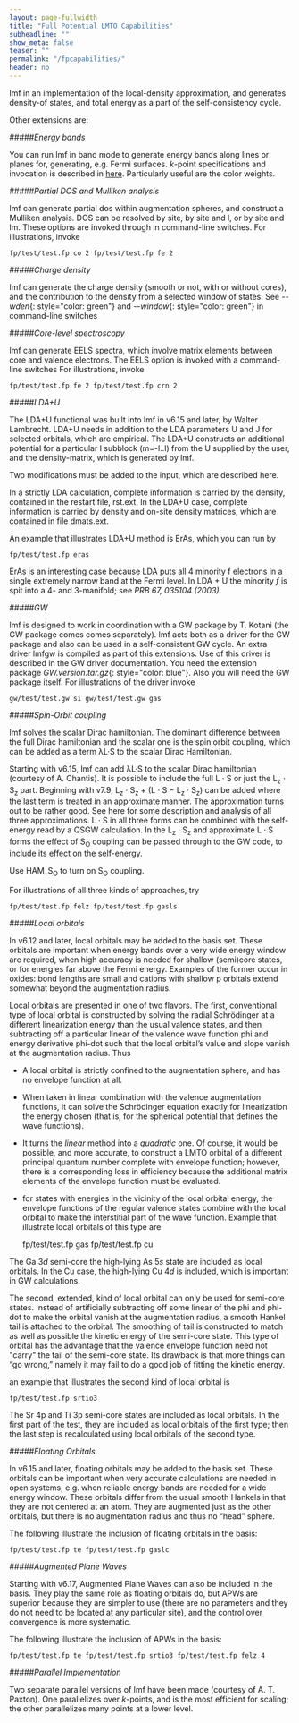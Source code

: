 ```yaml
---
layout: page-fullwidth
title: "Full Potential LMTO Capabilities"
subheadline: ""
show_meta: false
teaser: ""
permalink: "/fpcapabilities/"
header: no
---
```


lmf in an implementation of the local-density approximation, and generates density-of states, and total energy as a part of the self-consistency cycle.

Other extensions are:

#####*Energy bands*

You can run lmf in band mode to generate energy bands along lines or planes for, generating, e.g. Fermi surfaces. *k*-point specifications and invocation is described in [here](//). Particularly useful are the color weights.

#####*Partial DOS and Mulliken analysis*

lmf can generate partial dos within augmentation spheres, and construct a Mulliken analysis. DOS can be resolved by site, by site and l, or by site and lm. These options are invoked through in command-line switches. For illustrations, invoke

    fp/test/test.fp co 2 fp/test/test.fp fe 2

#####*Charge density*

lmf can generate the charge density (smooth or not, with or without cores), and the contribution to the density from a selected window of states. See *--wden*{: style="color: green"} and *--window*{: style="color: green"} in command-line switches

#####*Core-level spectroscopy*

lmf can generate EELS spectra, which involve matrix elements between core and valence electrons. The EELS option is invoked with a command-line switches For illustrations, invoke

    fp/test/test.fp fe 2 fp/test/test.fp crn 2

#####*LDA+U*

The LDA+U functional was built into lmf in v6.15 and later, by Walter Lambrecht. LDA+U needs in addition to the LDA parameters U and J for selected orbitals, which are empirical. The LDA+U constructs an additional potential for a particular l subblock (m=-l..l) from the U supplied by the user, and the density-matrix, which is generated by lmf.

Two modifications must be added to the input, which are described here.

In a strictly LDA calculation, complete information is carried by the density, contained in the restart file, rst.ext. In the LDA+U case, complete information is carried by density and on-site density matrices, which are contained in file dmats.ext.

An example that illustrates LDA+U method is ErAs, which you can run by

    fp/test/test.fp eras

ErAs is an interesting case because LDA puts all 4 minority f electrons in a single extremely narrow band at the Fermi level. In LDA + U the minority *f* is spit into a 4- and 3-manifold; see *PRB 67, 035104 (2003)*.

#####*GW*

lmf is designed to work in coordination with a GW package by T. Kotani (the GW package comes comes separately). lmf acts both as a driver for the GW package and also can be used in a self-consistent GW cycle. An extra driver lmfgw is compiled as part of this extensions. Use of this driver is described in the GW driver documentation. You need the extension package *GW.version.tar.gz*{: style="color: blue"}. Also you will need the GW package itself. For illustrations of the driver invoke

    gw/test/test.gw si gw/test/test.gw gas

#####*Spin-Orbit coupling*

lmf solves the scalar Dirac hamiltonian. The dominant difference between the full Dirac hamiltonian and the scalar one is the spin orbit coupling, which can be added as a term λL·S to the scalar Dirac Hamiltonian.

Starting with v6.15, lmf can add λL·S to the scalar Dirac hamiltonian (courtesy of A. Chantis). It is possible to include the full L · S or just the L<sub>z</sub> · S<sub>z</sub> part. Beginning with v7.9,  L<sub>z</sub> · S<sub>z</sub> + (L · S − L<sub>z</sub> · S<sub>z</sub>) can be added where the last term is treated in an approximate manner. The approximation turns out to be rather good. See here for some description and analysis of all three approximations. L · S in all three forms can be combined with the self-energy read by a QSGW calculation. In the L<sub>z</sub> · S<sub>z</sub> and approximate L · S forms the effect of S<sub>O</sub> coupling can be passed through to the GW code, to include its effect on the self-energy.

Use HAM_S<sub>O</sub> to turn on S<sub>O</sub> coupling.

For illustrations of all three kinds of approaches, try

    fp/test/test.fp felz fp/test/test.fp gasls

#####*Local orbitals*

In v6.12 and later, local orbitals may be added to the basis set. These orbitals are important when energy bands over a very wide energy window are required, when high accuracy is needed for shallow (semi)core states, or for energies far above the Fermi energy. Examples of the former occur in oxides: bond lengths are small and cations with shallow p orbitals extend somewhat beyond the augmentation radius.

Local orbitals are presented in one of two flavors. The first, conventional type of local orbital is constructed by solving the radial Schrödinger at a different linearization energy than the usual valence states, and then subtracting off a particular linear of the valence wave function phi and energy derivative phi-dot such that the local orbital’s value and slope vanish at the augmentation radius. Thus

+ A local orbital is strictly confined to the augmentation sphere, and has no envelope function at all.
+ When taken in linear combination with the valence augmentation functions, it can solve the Schrödinger equation exactly for linearization the energy chosen (that is, for the spherical potential that defines the wave functions).
+ It turns the *linear* method into a *quadratic* one. Of course, it would be possible, and more accurate, to construct a LMTO orbital of a different principal quantum number complete with envelope function; however, there is a corresponding loss in efficiency because the additional matrix elements of the envelope function must be evaluated.
+ for states with energies in the vicinity of the local orbital energy, the envelope functions of the regular valence states combine with the local orbital to make the interstitial part of the wave function.
Example that illustrate local orbitals of this type are

    fp/test/test.fp gas fp/test/test.fp cu

The Ga 3*d* semi-core the high-lying As 5*s* state are included as local orbitals. In the Cu case, the high-lying Cu 4*d* is included, which is important in GW calculations.

The second, extended, kind of local orbital can only be used for semi-core states. Instead of artificially subtracting off some linear of the phi and phi-dot to make the orbital vanish at the augmentation radius, a smooth Hankel tail is attached to the orbital. The smoothing of tail is constructed to match as well as possible the kinetic energy of the semi-core state. This type of orbital has the advantage that the valence envelope function need not "carry" the tail of the semi-core state. Its drawback is that more things can “go wrong,” namely it may fail to do a good job of fitting the kinetic energy.

an example that illustrates the second kind of local orbital is

    fp/test/test.fp srtio3  

The Sr 4p and Ti 3p semi-core states are included as local orbitals. In the first part of the test, they are included as local orbitals of the first type; then the last step is recalculated using local orbitals of the second type.

#####*Floating Orbitals*

In v6.15 and later, floating orbitals may be added to the basis set. These orbitals can be important when very accurate calculations are needed in open systems, e.g. when reliable energy bands are needed for a wide energy window. These orbitals differ from the usual smooth Hankels in that they are not centered at an atom. They are augmented just as the other orbitals, but there is no augmentation radius and thus no “head” sphere.

The following illustrate the inclusion of floating orbitals in the basis:

    fp/test/test.fp te fp/test/test.fp gaslc

#####*Augmented Plane Waves*

Starting with v6.17, Augmented Plane Waves can also be included in the basis. They play the same role as floating orbitals do, but APWs are superior because they are simpler to use (there are no parameters and they do not need to be located at any particular site), and the control over convergence is more systematic.

The following illustrate the inclusion of APWs in the basis:

    fp/test/test.fp te fp/test/test.fp srtio3 fp/test/test.fp felz 4

#####*Parallel Implementation*

Two separate parallel versions of lmf have been made (courtesy of A. T. Paxton). One parallelizes over *k*-points, and is the most efficient for scaling; the other parallelizes many points at a lower level.
